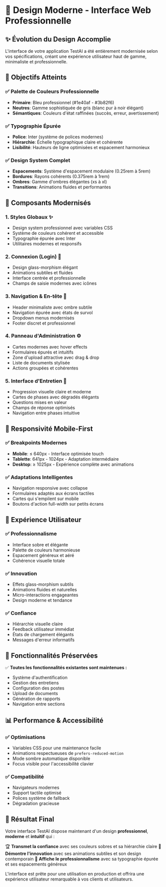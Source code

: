 # 🎨 Design Moderne - Interface Web Professionnelle

## ✨ Évolution du Design Accomplie

L'interface de votre application TestAI a été entièrement modernisée selon vos spécifications, créant une expérience utilisateur haut de gamme, minimaliste et professionnelle.

## 🎯 Objectifs Atteints

### ✅ Palette de Couleurs Professionnelle
- **Primaire**: Bleu professionnel (#1e40af - #3b82f6)
- **Neutres**: Gamme sophistiquée de gris (blanc pur à noir élégant)
- **Sémantiques**: Couleurs d'état raffinées (succès, erreur, avertissement)

### ✅ Typographie Épurée
- **Police**: Inter (système de polices modernes)
- **Hiérarchie**: Échelle typographique claire et cohérente
- **Lisibilité**: Hauteurs de ligne optimisées et espacement harmonieux

### ✅ Design System Complet
- **Espacements**: Système d'espacement modulaire (0.25rem à 5rem)
- **Bordures**: Rayons cohérents (0.375rem à 1rem)
- **Ombres**: Gamme d'ombres élégantes (xs à xl)
- **Transitions**: Animations fluides et performantes

## 🚀 Composants Modernisés

### 1. **Styles Globaux** ✨
- Design system professionnel avec variables CSS
- Système de couleurs cohérent et accessible
- Typographie épurée avec Inter
- Utilitaires modernes et responsifs

### 2. **Connexion (Login)** 🔐
- Design glass-morphism élégant
- Animations subtiles et fluides
- Interface centrée et professionnelle
- Champs de saisie modernes avec icônes

### 3. **Navigation & En-tête** 🧭
- Header minimaliste avec ombre subtile
- Navigation épurée avec états de survol
- Dropdown menus modernisés
- Footer discret et professionnel

### 4. **Panneau d'Administration** ⚙️
- Cartes modernes avec hover effects
- Formulaires épurés et intuitifs
- Zone d'upload attractive avec drag & drop
- Liste de documents stylisée
- Actions groupées et cohérentes

### 5. **Interface d'Entretien** 🎯
- Progression visuelle claire et moderne
- Cartes de phases avec dégradés élégants
- Questions mises en valeur
- Champs de réponse optimisés
- Navigation entre phases intuitive

## 📱 Responsivité Mobile-First

### ✅ Breakpoints Modernes
- **Mobile**: ≤ 640px - Interface optimisée touch
- **Tablette**: 641px - 1024px - Adaptation intermédiaire
- **Desktop**: ≥ 1025px - Expérience complète avec animations

### ✅ Adaptations Intelligentes
- Navigation responsive avec collapse
- Formulaires adaptés aux écrans tactiles
- Cartes qui s'empilent sur mobile
- Boutons d'action full-width sur petits écrans

## 🎨 Expérience Utilisateur

### ✅ Professionnalisme
- Interface sobre et élégante
- Palette de couleurs harmonieuse
- Espacement généreux et aéré
- Cohérence visuelle totale

### ✅ Innovation
- Effets glass-morphism subtils
- Animations fluides et naturelles
- Micro-interactions engageantes
- Design moderne et tendance

### ✅ Confiance
- Hiérarchie visuelle claire
- Feedback utilisateur immédiat
- États de chargement élégants
- Messages d'erreur informatifs

## 🔧 Fonctionnalités Préservées

✅ **Toutes les fonctionnalités existantes sont maintenues :**
- Système d'authentification
- Gestion des entretiens
- Configuration des postes
- Upload de documents
- Génération de rapports
- Navigation entre sections

## 📊 Performance & Accessibilité

### ✅ Optimisations
- Variables CSS pour une maintenance facile
- Animations respectueuses de `prefers-reduced-motion`
- Mode sombre automatique disponible
- Focus visible pour l'accessibilité clavier

### ✅ Compatibilité
- Navigateurs modernes
- Support tactile optimisé
- Polices système de fallback
- Dégradation gracieuse

## 🎯 Résultat Final

Votre interface TestAI dispose maintenant d'un design **professionnel**, **moderne** et **intuitif** qui :

🏆 **Transmet la confiance** avec ses couleurs sobres et sa hiérarchie claire
🚀 **Démontre l'innovation** avec ses animations subtiles et son design contemporain
💼 **Affiche le professionnalisme** avec sa typographie épurée et ses espacements généreux

L'interface est prête pour une utilisation en production et offrira une expérience utilisateur remarquable à vos clients et utilisateurs.